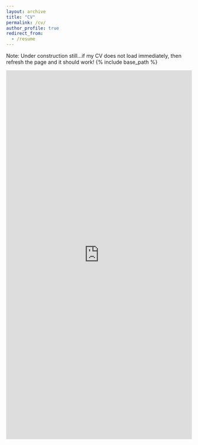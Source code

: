 ```yaml
---
layout: archive
title: "CV"
permalink: /cv/
author_profile: true
redirect_from:
  - /resume
---
```

Note: Under construction still...if my CV does not load immediately, then refresh the page and it should work!
{% include base_path %}
<meta http-equiv="refresh" content="1">
<iframe src="https://docs.google.com/gview?url=https://github.com/samanthagold/resume/blob/main/SKG_CV_April2024.pdf?raw=true&embedded=true" style="width:100%; height:1000px;" frameborder="0"></iframe>


